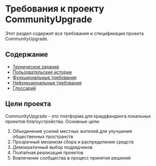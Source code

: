 # Требования к проекту CommunityUpgrade

Этот раздел содержит все требования и спецификации проекта CommunityUpgrade.

## Содержание

- [Техническое задание](technical-requirements.md)
- [Пользовательские истории](user-stories.md)
- [Функциональные требования](functional-requirements.md)
- [Нефункциональные требования](non-functional-requirements.md)
- [Глоссарий](glossary.md)

## Цели проекта

CommunityUpgrade - это платформа для краудфандинга локальных проектов благоустройства. Основные цели:

1. Объединение усилий местных жителей для улучшения общественных пространств
2. Прозрачный механизм сбора и распределения средств
3. Демократичный выбор подрядчиков
4. Поэтапная реализация проектов
5. Вовлечение сообщества в процесс принятия решений
